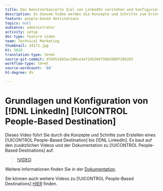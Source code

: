 ```yaml
---
title: Das benutzerbasierte Ziel von LinkedIn verstehen und konfigurieren
description: In diesem Video werden die Konzepte und Schritte zum Erstellen eines benutzerbasierten Ziels für LinkedIn erläutert. Er baut auf den zusätzlichen Videos und der Dokumentation zu People-Based Destination auf.
feature: people-based destinations
topics: null
audience: administrator
activity: setup
doc-type: feature video
team: Technical Marketing
thumbnail: 34171.jpg
kt: 5028
translation-type: tm+mt
source-git-commit: d7d451683ac280ce3ef245384758b5989f28b265
workflow-type: tm+mt
source-wordcount: '88'
ht-degree: 0%

---
```



# Grundlagen und Konfiguration von [!DNL LinkedIn] [!UICONTROL People-Based Destination]

Dieses Video führt Sie durch die Konzepte und Schritte zum Erstellen eines [!UICONTROL People-Based Destination] bis [!DNL LinkedIn]. Es baut auf den zusätzlichen Videos und der Dokumentation zu [!UICONTROL People-Based Destinations] auf.

>[!VIDEO](https://video.tv.adobe.com/v/34171/?quality=12)

Weitere Informationen finden Sie in der [Dokumentation](https://docs.adobe.com/content/help/en/audience-manager/user-guide/features/destinations/people-based/people-based-destinations-overview.html).

Sie können auch weitere Videos zu [!UICONTROL People-Based Destinations] [HIER](https://adobe.ly/aamlearnpbd) finden.
